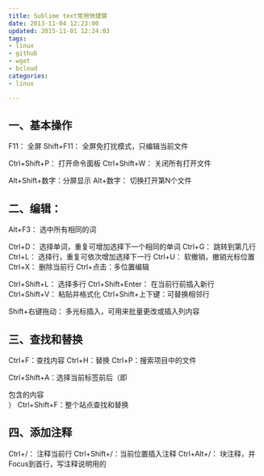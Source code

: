 ```yaml
---
title: Sublime text常用快捷键
date: 2013-11-04 12:23:00
updated: 2015-11-01 12:24:03
tags: 
- linux
- github
- wget
- bcloud
categories: 
- linux

---
```

## 一、基本操作
F11： 全屏
Shift+F11： 全屏免打扰模式，只编辑当前文件

Ctrl+Shift+P： 打开命令面板
Ctrl+Shift+W： 关闭所有打开文件

Alt+Shift+数字：分屏显示
Alt+数字： 切换打开第N个文件

## 二、编辑：
Alt+F3： 选中所有相同的词

Ctrl+D： 选择单词，重复可增加选择下一个相同的单词
Ctrl+G： 跳转到第几行
Ctrl+L： 选择行，重复可依次增加选择下一行
Ctrl+U： 软撤销，撤销光标位置
Ctrl+X： 删除当前行
Ctrl+点击：多位置编辑


<!--more-->


Ctrl+Shift+L： 选择多行
Ctrl+Shift+Enter： 在当前行前插入新行
Ctrl+Shift+V： 粘贴并格式化
Ctrl+Shift+上下键：可替换相邻行

Shift+右键拖动： 多光标插入，可用来批量更改或插入列内容

## 三、查找和替换

Ctrl+F：查找内容
Ctrl+H：替换
Ctrl+P：搜索项目中的文件

Ctrl+Shift+A：选择当前标签前后（即<div>包含的内容</div>）
Ctrl+Shift+F：整个站点查找和替换

## 四、添加注释

Ctrl+/： 注释当前行
Ctrl+Shift+/：当前位置插入注释
Ctrl+Alt+/： 块注释，并Focus到首行，写注释说明用的